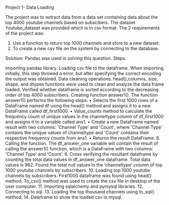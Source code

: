 Project 1- Data Loading


The project was to extract data from a data set containing data about the top 4000 youtube channels based on subscibers.
The dataset Youtube_dataset was provided which is in csv format.
The 2 requirements of the project was:

1. Use a function to return top 1000 channels and store to a new dataset.
2. To create a new csv file on the system by connecting to the database.

Solution:
Pandas was used in solving this question.
Steps.

Importing pandas library.
Loading csv file to the dataframe.
When importing initially, this step throwed a error, but after specifying the correct encoding the output was obtained.
Data cleaning operations.
head(),columns, size, shape, and dtypes functions were used to clean and analyze the data frame loaded.
Verified whether dataframe is sorted according to the decreasing order of top 4000 subscribers.
Creating function answer1().
The function answer1() performs the following steps:
• Selects the first 1000 rows of a DataFrame named df using the head() method and assigns it to a new DataFrame called df_first1000.
• Value_counts method to calculate the frequency count of unique values in the channeltype column of df_first1000 and assigns it to a variable called ans1.
• Create a new DataFrame named result with two columns: 'Channel Type' and 'Count', where 'Channel Type' contains the unique values of channeltype and 'Count' contains their respective frequency counts from ans1.
• Returns the result DataFrame.
8. Calling the function.
The df_answer_one variable will contain the result of calling the answer1() function, which is a DataFrame with two columns: 'Channel Type' and 'Count'.
9. Cross verifying the resultant dataframe by counting the total data values in df_answer_one dataframe.
Total data values is 962.
Found the total null values in the ‘channeltype’ column of top 1000 youtube channels by subscribers.
10. Loading top 1000 youtube channels by subscribers.
First1000 dataframe was found using head() method.
To_csv() method was used to create the csv file in desktop of the user computer.
11. Importing sqlalchemy and pymysql libraries.
12. Connecting to sql.
13. Loading the top thousand channels using to_sql() method.
14. Dateframe to show the loaded csv in mysql.
